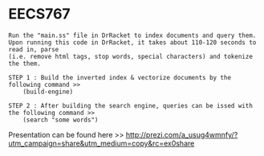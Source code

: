 # EECS767

    Run the "main.ss" file in DrRacket to index documents and query them.
    Upon running this code in DrRacket, it takes about 110-120 seconds to read in, parse 
    (i.e. remove html tags, stop words, special characters) and tokenize the them.

    STEP 1 : Build the inverted index & vectorize documents by the following command >>
        (build-engine)

    STEP 2 : After building the search engine, queries can be issed with the following command >>
        (search "some words")

Presentation can be found here >> http://prezi.com/a_usug4wmnfy/?utm_campaign=share&utm_medium=copy&rc=ex0share

